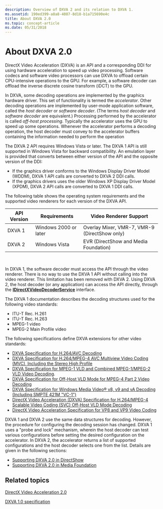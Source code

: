 ```yaml
---
description: Overview of DXVA 2 and its relation to DXVA 1.
ms.assetid: 190ed399-a8a8-4087-8d18-b1a715690e4c
title: About DXVA 2.0
ms.topic: concept-article
ms.date: 05/31/2018
---
```


# About DXVA 2.0

DirectX Video Acceleration (DXVA) is an API and a corresponding DDI for using hardware acceleration to speed up video processing. Software codecs and software video processors can use DXVA to offload certain CPU-intensive operations to the GPU. For example, a software decoder can offload the inverse discrete cosine transform (iDCT) to the GPU.

In DXVA, some decoding operations are implemented by the graphics hardware driver. This set of functionality is termed the *accelerator*. Other decoding operations are implemented by user-mode application software, called the *host decoder* or *software decoder*. (The terms *host decoder* and *software decoder* are equivalent.) Processing performed by the accelerator is called *off-host processing*. Typically the accelerator uses the GPU to speed up some operations. Whenever the accelerator performs a decoding operation, the host decoder must convey to the accelerator buffers containing the information needed to perform the operation

The DXVA 2 API requires Windows Vista or later. The DXVA 1 API is still supported in Windows Vista for backward compatibility. An emulation layer is provided that converts between either version of the API and the opposite version of the DDI:

-   If the graphics driver conforms to the Windows Display Driver Model (WDDM), DXVA 1 API calls are converted to DXVA 2 DDI calls.
-   If the graphics drivers uses the older Windows XP Display Driver Model (XPDM), DXVA 2 API calls are converted to DXVA 1 DDI calls.

The following table shows the operating system requirements and the supported video renderers for each version of the DXVA API.



| API Version | Requirements          | Video Renderer Support                        |
|-------------|-----------------------|-----------------------------------------------|
| DXVA 1      | Windows 2000 or later | Overlay Mixer, VMR-7, VMR-9 (DirectShow only) |
| DXVA 2      | Windows Vista         | EVR (DirectShow and Media Foundation)         |



 

In DXVA 1, the software decoder must access the API through the video renderer. There is no way to use the DXVA 1 API without calling into the video renderer. This limitation has been removed with DXVA 2. Using DXVA 2, the host decoder (or any application) can access the API directly, through the [**IDirectXVideoDecoderService**](/windows/win32/api/dxva2api/nn-dxva2api-idirectxvideodecoderservice) interface.

The DXVA 1 documentation describes the decoding structures used for the following video standards:

-   ITU-T Rec. H.261
-   ITU-T Rec. H.263
-   MPEG-1 video
-   MPEG-2 Main Profile video

The following specifications define DXVA extensions for other video standards:

-   [DXVA Specification for H.264/AVC Decoding](https://www.microsoft.com/download/details.aspx?id=11323)
-   [DXVA Specification for H.264/MPEG-4 AVC Multiview Video Coding (MVC), Including the Stereo High Profile](https://www.microsoft.com/download/details.aspx?id=25200)
-   [DXVA Specification for MPEG-1 VLD and Combined MPEG-1/MPEG-2 VLD Video Decoding](https://www.microsoft.com/download/details.aspx?id=9374).
-   [DXVA Specification for Off-Host VLD Mode for MPEG-4 Part 2 Video Decoding](https://www.microsoft.com/download/details.aspx?id=21100)
-   [DXVA Specification for Windows Media Video® v8, v9 and vA Decoding (Including SMPTE 421M "VC-1")](https://download.microsoft.com/download/5/d/c/5dc91455-0a8c-4d57-8975-0afe1cfaf0dd/dxva_wmv.pdf)
-   [DirectX Video Acceleration (DXVA) Specification for H.264/MPEG-4 Scalable Video Coding (SVC) Off-Host VLD Mode Decoding](https://www.microsoft.com/download/details.aspx?id=30154)
-   [DirectX Video Acceleration Specification for VP8 and VP9 Video Coding](https://www.microsoft.com/download/details.aspx?id=49188)

DXVA 1 and DXVA 2 use the same data structures for decoding. However, the procedure for configuring the decoding session has changed. DXVA 1 uses a "probe and lock" mechanism, wherein the host decoder can test various configurations before setting the desired configuration on the accelerator. In DXVA 2, the accelerator returns a list of supported configurations and the host decoder selects one from the list. Details are given in the following sections:

-   [Supporting DXVA 2.0 in DirectShow](supporting-dxva-2-0-in-directshow.md)
-   [Supporting DXVA 2.0 in Media Foundation](supporting-dxva-2-0-in-media-foundation.md)

## Related topics

<dl> <dt>

[DirectX Video Acceleration 2.0](directx-video-acceleration-2-0.md)
</dt> <dt>

[DXVA 1.0 specification](/windows-hardware/drivers/display/directx-video-acceleration)
</dt> </dl>

 

 
